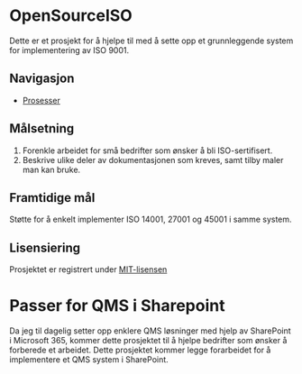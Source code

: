 # OpenSourceISO
Dette er et prosjekt for å hjelpe til med å sette opp et grunnleggende system for implementering av ISO 9001.

## Navigasjon
* [Prosesser](https://github.com/dkaaven/OpenSourceISO/prosesser)



## Målsetning
1. Forenkle arbeidet for små bedrifter som ønsker å bli ISO-sertifisert.
2. Beskrive ulike deler av dokumentasjonen som kreves, samt tilby maler man kan bruke.

## Framtidige mål
Støtte for å enkelt implementer ISO 14001, 27001 og 45001 i samme system.

## Lisensiering
Prosjektet er registrert under [MIT-lisensen](https://github.com/dkaaven/OpenSourceISO/blob/main/LICENSE)


# Passer for QMS i Sharepoint
Da jeg til dagelig setter opp enklere QMS løsninger med hjelp av SharePoint i Microsoft 365, kommer dette prosjektet til å hjelpe bedrifter som ønsker å forberede et arbeidet.
Dette prosjektet kommer legge forarbeidet for å implementere et QMS system i SharePoint.
